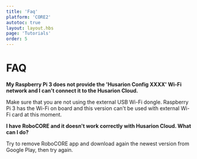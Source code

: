 ```yaml
---
title: 'Faq'
platform: 'CORE2'
autotoc: true
layout: layout.hbs
page: 'Tutorials'
order: 5
---
```

# FAQ #


**My Raspberry Pi 3 does not provide the 'Husarion Config XXXX' Wi-Fi network and I can't connect it to the Husarion Cloud.**

Make sure that you are not using the external USB Wi-Fi dongle. Raspberry Pi 3 has the Wi-Fi on board and this version can't be used with external Wi-Fi card at this moment.

**I have RoboCORE and it doesn't work correctly with Husarion Cloud. What can I do?**

Try to remove RoboCORE app and download again the newest version from Google Play, then try again.
